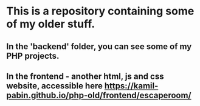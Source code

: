 # This is a repository containing some of my older stuff. 

## In the 'backend' folder, you can see some of my PHP projects.

## In the frontend - another html, js and css website, accessible here https://kamil-pabin.github.io/php-old/frontend/escaperoom/
